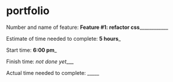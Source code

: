 # portfolio

Number and name of feature: __________Feature #1: refactor css______________________

Estimate of time needed to complete: __5 hours___

Start time: __6:00 pm___

Finish time: _not done yet____

Actual time needed to complete: _____
